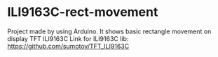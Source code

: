 # ILI9163C-rect-movement
Project made by using Arduino. It shows basic rectangle movement on display TFT ILI9163C
Link for ILI9163C lib: https://github.com/sumotoy/TFT_ILI9163C
